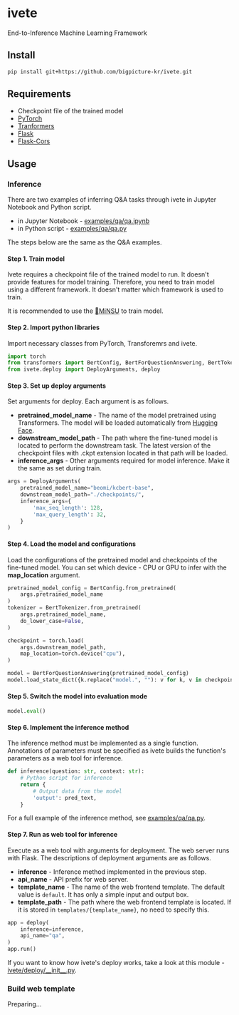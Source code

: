 # ivete
End-to-Inference Machine Learning Framework

## Install

```bash
pip install git+https://github.com/bigpicture-kr/ivete.git
```

## Requirements

- Checkpoint file of the trained model
- [PyTorch](https://pypi.org/project/torch/)
- [Tranformers](https://pypi.org/project/transformers/)
- [Flask](https://pypi.org/project/Flask/)
- [Flask-Cors](https://pypi.org/project/Flask-Cors/)

## Usage

### Inference

There are two examples of inferring Q&A tasks through ivete in Jupyter Notebook and Python script.

- in Jupyter Notebook - [examples/qa/qa.ipynb](https://github.com/bigpicture-kr/ivete/blob/main/examples/qa/qa.ipynb)
- in Python script - [examples/qa/qa.py](https://github.com/bigpicture-kr/ivete/blob/main/examples/qa/qa.py)

The steps below are the same as the Q&A examples.

#### Step 1. Train model

Ivete requires a checkpoint file of the trained model to run. It doesn't provide features for model training. Therefore, you need to train model using a different framework. It doesn't matter which framework is used to train.

It is recommended to use the [🧐MiNSU](https://github.com/bigpicture-kr/MiNSU) to train model.

#### Step 2. Import python libraries

Import necessary classes from PyTorch, Transforemrs and ivete.

```python
import torch
from transformers import BertConfig, BertForQuestionAnswering, BertTokenizer
from ivete.deploy import DeployArguments, deploy
```

#### Step 3. Set up deploy arguments

Set arguments for deploy. Each argument is as follows.

- **pretrained_model_name** - The name of the model pretrained using Transformers. The model will be loaded automatically from [Hugging Face](https://huggingface.co).
- **downstream_model_path** - The path where the fine-tuned model is located to perform the downstream task. The latest version of the checkpoint files with .ckpt extension located in that path will be loaded.
- **inference_args** - Other arguments required for model inference. Make it the same as set during train.

```python
args = DeployArguments(
    pretrained_model_name="beomi/kcbert-base",
    downstream_model_path="./checkpoints/",
    inference_args={
        'max_seq_length': 128,
        'max_query_length': 32,
    }
)
```

#### Step 4. Load the model and configurations

Load the configurations of the pretrained model and checkpoints of the fine-tuned model. You can set which device - CPU or GPU to infer with the **map_location** argument.

```python
pretrained_model_config = BertConfig.from_pretrained(
    args.pretrained_model_name
)
tokenizer = BertTokenizer.from_pretrained(
    args.pretrained_model_name,
    do_lower_case=False,
)

checkpoint = torch.load(
    args.downstream_model_path, 
    map_location=torch.device("cpu"),
)

model = BertForQuestionAnswering(pretrained_model_config)
model.load_state_dict({k.replace("model.", ""): v for k, v in checkpoint['state_dict'].items()})
```

#### Step 5. Switch the model into evaluation mode

```python
model.eval()
```

#### Step 6. Implement the inference method

The inference method must be implemented as a single function. Annotations of parameters must be specified as ivete builds the function's parameters as a web tool for inference.

```python
def inference(question: str, context: str):
    # Python script for inference
    return {
        # Output data from the model
        'output': pred_text,
    }
```

For a full example of the inference method, see [examples/qa/qa.py](https://github.com/bigpicture-kr/ivete/blob/main/examples/qa/qa.py#L33).

#### Step 7. Run as web tool for inference

Execute as a web tool with arguments for deployment. The web server runs with Flask. The descriptions of deployment arguments are as follows.

- **inference** - Inference method implemented in the previous step.
- **api_name** - API prefix for web server.
- **template_name** - The name of the web frontend template. The default value is `default`. It has only a simple input and output box.
- **template_path** - The path where the web frontend template is located. If it is stored in `templates/{template_name}`, no need to specify this.

```python
app = deploy(
    inference=inference,
    api_name="qa",
)
app.run()
```

If you want to know how ivete's deploy works, take a look at this module - [ivete/deploy/\_\_init\_\_.py](https://github.com/bigpicture-kr/ivete/blob/main/ivete/deploy/__init__.py).

### Build web template

Preparing...
